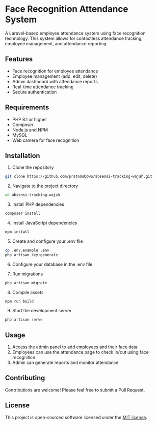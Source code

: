 # Face Recognition Attendance System

A Laravel-based employee attendance system using face recognition technology. This system allows for contactless attendance tracking, employee management, and attendance reporting.

## Features

- Face recognition for employee attendance
- Employee management (add, edit, delete)
- Admin dashboard with attendance reports
- Real-time attendance tracking
- Secure authentication

## Requirements

- PHP 8.1 or higher
- Composer
- Node.js and NPM
- MySQL
- Web camera for face recognition

## Installation

1. Clone the repository
```bash
git clone https://github.com/pratomobowo/absensi-tracking-wajah.git
```

2. Navigate to the project directory
```bash
cd absensi-tracking-wajah
```

3. Install PHP dependencies
```bash
composer install
```

4. Install JavaScript dependencies
```bash
npm install
```

5. Create and configure your .env file
```bash
cp .env.example .env
php artisan key:generate
```

6. Configure your database in the .env file

7. Run migrations
```bash
php artisan migrate
```

8. Compile assets
```bash
npm run build
```

9. Start the development server
```bash
php artisan serve
```

## Usage

1. Access the admin panel to add employees and their face data
2. Employees can use the attendance page to check in/out using face recognition
3. Admin can generate reports and monitor attendance

## Contributing

Contributions are welcome! Please feel free to submit a Pull Request.

## License

This project is open-sourced software licensed under the [MIT license](https://opensource.org/licenses/MIT).
